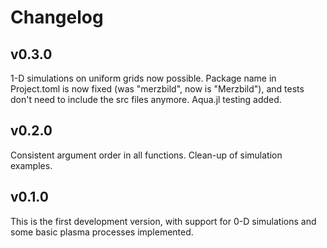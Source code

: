 # Changelog

## v0.3.0
1-D simulations on uniform grids now possible. Package name in Project.toml is now fixed (was "merzbild", now is "Merzbild"), and tests don't need to include the src files anymore.
Aqua.jl testing added.

## v0.2.0
Consistent argument order in all functions. Clean-up of simulation examples.

## v0.1.0
This is the first development version, with support for 0-D simulations and some basic plasma processes implemented.